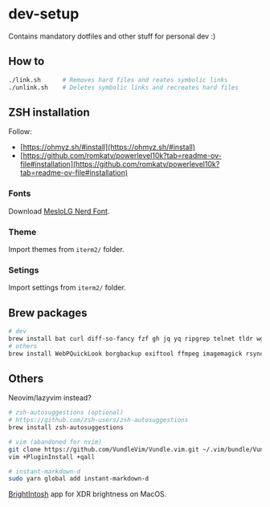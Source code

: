 # dev-setup

Contains mandatory dotfiles and other stuff for personal dev :)

## How to

```sh
./link.sh      # Removes hard files and reates symbolic links
./unlink.sh    # Deletes symbolic links and recreates hard files
```

## ZSH installation

Follow:

- [https://ohmyz.sh/#install](https://ohmyz.sh/#install)
- [https://github.com/romkatv/powerlevel10k?tab=readme-ov-file#installation](https://github.com/romkatv/powerlevel10k?tab=readme-ov-file#installation)

### Fonts

Download [MesloLG Nerd Font](https://www.nerdfonts.com/font-downloads).

### Theme

Import themes from `iterm2/` folder.

### Setings

Import settings from `iterm2/` folder.

## Brew packages

```sh
# dev
brew install bat curl diff-so-fancy fzf gh jq yq ripgrep telnet tldr wget node yarn git-interactive-rebase-tool prettyping ack ag btop atuin fx tabiew eza zoxide fd hub
# others
brew install WebPQuickLook borgbackup exiftool ffmpeg imagemagick rsync
```

## Others

Neovim/lazyvim instead?

```sh
# zsh-autosuggestions (optional)
# https://github.com/zsh-users/zsh-autosuggestions
brew install zsh-autosuggestions

# vim (abandoned for nvim)
git clone https://github.com/VundleVim/Vundle.vim.git ~/.vim/bundle/Vundle.vim
vim +PluginInstall +qall

# instant-markdown-d
sudo yarn global add instant-markdown-d
```

[BrightIntosh](https://www.brightintosh.de/) app for XDR brightness on MacOS.

